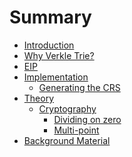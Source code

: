 # Summary

- [Introduction](./intro.md)
- [Why Verkle Trie?](./why_verkle_trie.md)
- [EIP](./impl/eip.md)
- [Implementation](./impl/summary.md)
  - [Generating the CRS](./impl/crs.md)
- [Theory](./theory/summary.md)
  - [Cryptography]()
    - [Dividing on zero](./theory/dividing_on_zero.md)
    - [Multi-point](./theory/multipoint.md)
- [Background Material]()